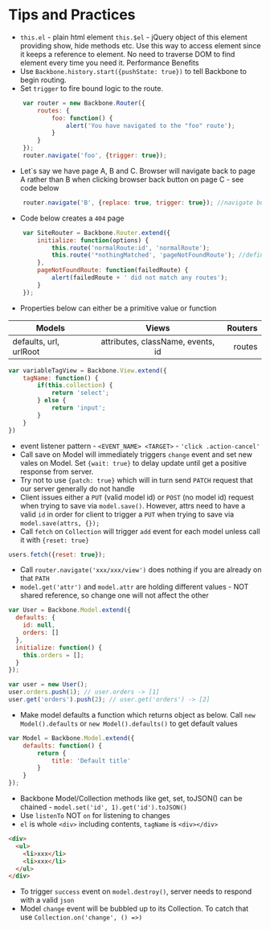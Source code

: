 # Tips and Practices

* `this.el` - plain html element
  `this.$el` - jQuery object of this element providing show, hide methods etc. Use this way to access element since 
  it keeps a reference to element. No need to traverse DOM to find element every time you need it. Performance Benefits
* Use `Backbone.history.start({pushState: true})` to tell Backbone to begin routing.
* Set `trigger` to fire bound logic to the route.
```Javascript
    var router = new Backbone.Router({
        routes: {
            foo: function() {
                alert('You have navigated to the "foo" route');
            }
        }
    });
    router.navigate('foo', {trigger: true});
```

* Let`s say we have page A, B and C. Browser will navigate back to page A rather than B when clicking browser back button on page C - see code below
```Javascript
    router.navigate('B', {replace: true, trigger: true}); //navigate but not add an entry to history
```
* Code below creates a `404` page
```Javascript
    var SiteRouter = Backbone.Router.extend({
        initialize: function(options) {
            this.route('normalRoute:id', 'normalRoute');
            this.route('*nothingMatched', 'pageNotFoundRoute'); //define it at the bottom of route list
        },
        pageNotFoundRoute: function(failedRoute) {
            alert(failedRoute + ' did not match any routes');
        }
    });
```
* Properties below can either be a primitive value or function

| Models   | Views           | Routers  |
| -------- |:---------------:| --------:|
| defaults, url, urlRoot | attributes, className, events, id | routes |
```Javascript
var variableTagView = Backbone.View.extend({
    tagName: function() {
        if(this.collection) {
            return 'select';
        } else {
            return 'input';   
        }
    }
})
```
* event listener pattern - `<EVENT_NAME> <TARGET>` - `'click .action-cancel'`
* Call save on Model will immediately triggers `change` event and set new vales on Model. Set `{wait: true}` to delay update until get a positive response from server.
* Try not to use `{patch: true}` which will in turn send `PATCH` request that our server generally do not handle
* Client issues either a `PUT` (valid model id) or `POST` (no model id) request when trying to save via `model.save()`. However, attrs need to have a valid `id` in order for client to trigger a `PUT` when trying to save via `model.save(attrs, {});`
* Call `fetch` on `Collection` will trigger `add` event for each model unless call it with `{reset: true}`
```Javascript
users.fetch({reset: true});
```
* Call `router.navigate('xxx/xxx/view')` does nothing if you are already on that `PATH`
* `model.get('attr')` and `model.attr` are holding different values - NOT shared reference, so change one will not affect the other

```Javascript
var User = Backbone.Model.extend({
  defaults: {
    id: null,
    orders: []
  },
  initialize: function() {
    this.orders = [];
  }
});

var user = new User();
user.orders.push(1); // user.orders -> [1]
user.get('orders').push(2); // user.get('orders') -> [2]
```
* Make model defaults a function which returns object as below. Call `new Model().defaults` or `new Model().defaults()` to get default values

```Javascript
var Model = Backbone.Model.extend({
    defaults: function() {
        return {
            title: 'Default title'
        }
    }
});
```
* Backbone Model/Collection methods like get, set, toJSON() can be chained - `model.set('id', 1).get('id').toJSON()`
* Use `listenTo` NOT `on` for listening to changes
* `el` is whole `<div>` including contents, `tagName` is `<div></div>`  

```HTML
<div>
  <ul>
    <li>xxx</li>
    <li>xxx</li>
  </ul>
</div>
```
* To trigger `success` event on `model.destroy()`, server needs to respond with a valid `json`
* Model `change` event will be bubbled up to its Collection. To catch that use `Collection.on('change', () =>)`
